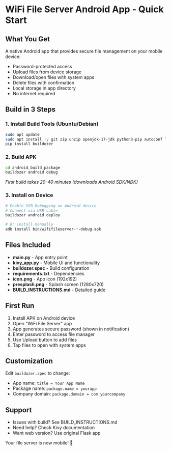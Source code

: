 # WiFi File Server Android App - Quick Start

## What You Get

A native Android app that provides secure file management on your mobile device:
- Password-protected access
- Upload files from device storage
- Download/open files with system apps
- Delete files with confirmation
- Local storage in app directory
- No internet required

## Build in 3 Steps

### 1. Install Build Tools (Ubuntu/Debian)
```bash
sudo apt update
sudo apt install -y git zip unzip openjdk-17-jdk python3-pip autoconf libtool pkg-config zlib1g-dev libncurses5-dev libncursesw5-dev libtinfo5 cmake libffi-dev libssl-dev
pip install buildozer
```

### 2. Build APK
```bash
cd android_build_package
buildozer android debug
```
*First build takes 20-40 minutes (downloads Android SDK/NDK)*

### 3. Install on Device
```bash
# Enable USB Debugging on Android device
# Connect via USB cable
buildozer android deploy

# Or install manually
adb install bin/wififileserver-*-debug.apk
```

## Files Included

- **main.py** - App entry point
- **kivy_app.py** - Mobile UI and functionality 
- **buildozer.spec** - Build configuration
- **requirements.txt** - Dependencies
- **icon.png** - App icon (192x192)
- **presplash.png** - Splash screen (1280x720)
- **BUILD_INSTRUCTIONS.md** - Detailed guide

## First Run

1. Install APK on Android device
2. Open "WiFi File Server" app
3. App generates secure password (shown in notification)
4. Enter password to access file manager
5. Use Upload button to add files
6. Tap files to open with system apps

## Customization

Edit `buildozer.spec` to change:
- App name: `title = Your App Name`
- Package name: `package.name = yourapp`
- Company domain: `package.domain = com.yourcompany`

## Support

- Issues with build? See BUILD_INSTRUCTIONS.md
- Need help? Check Kivy documentation
- Want web version? Use original Flask app

Your file server is now mobile! 📱